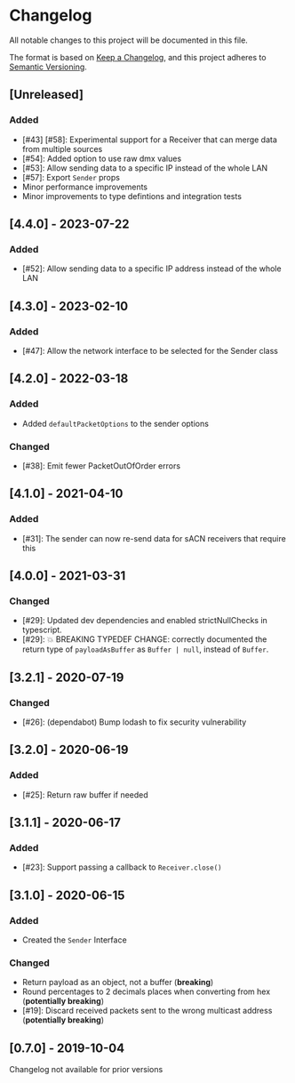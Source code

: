 # Changelog

All notable changes to this project will be documented in this file.

The format is based on [Keep a Changelog](https://keepachangelog.com/en/1.0.0/),
and this project adheres to [Semantic Versioning](https://semver.org/spec/v2.0.0.html).

## [Unreleased]

### Added

- [#43] [#58]: Experimental support for a Receiver that can merge data from multiple sources
- [#54]: Added option to use raw dmx values
- [#53]: Allow sending data to a specific IP instead of the whole LAN
- [#57]: Export `Sender` props
- Minor performance improvements
- Minor improvements to type defintions and integration tests

## [4.4.0] - 2023-07-22

### Added

- [#52]: Allow sending data to a specific IP address instead of the whole LAN

## [4.3.0] - 2023-02-10

### Added

- [#47]: Allow the network interface to be selected for the Sender class

## [4.2.0] - 2022-03-18

### Added

- Added `defaultPacketOptions` to the sender options

### Changed

- [#38]: Emit fewer PacketOutOfOrder errors

## [4.1.0] - 2021-04-10

### Added

- [#31]: The sender can now re-send data for sACN receivers that require this

## [4.0.0] - 2021-03-31

### Changed

- [#29]: Updated dev dependencies and enabled strictNullChecks in typescript.
- [#29]: 💥 BREAKING TYPEDEF CHANGE: correctly documented the return type of `payloadAsBuffer` as `Buffer | null`, instead of `Buffer`.

## [3.2.1] - 2020-07-19

### Changed

- [#26]: (dependabot) Bump lodash to fix security vulnerability

## [3.2.0] - 2020-06-19

### Added

- [#25]: Return raw buffer if needed

## [3.1.1] - 2020-06-17

### Added

- [#23]: Support passing a callback to `Receiver.close()`

## [3.1.0] - 2020-06-15

### Added

- Created the `Sender` Interface

### Changed

- Return payload as an object, not a buffer (**breaking**)
- Round percentages to 2 decimals places when converting from hex (**potentially breaking**)
- [#19]: Discard received packets sent to the wrong multicast address (**potentially breaking**)

## [0.7.0] - 2019-10-04

Changelog not available for prior versions
